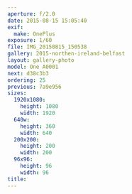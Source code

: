 ```yaml
---
aperture: f/2.0
date: 2015-08-15 15:05:40
exif:
  make: OnePlus
exposure: 1/60
file: IMG_20150815_150538
gallery: 2015-northen-ireland-belfast
layout: gallery-photo
model: One A0001
next: d38c3b3
ordering: 25
previous: 7a9e956
sizes:
  1920x1080:
    height: 1080
    width: 1920
  640w:
    height: 360
    width: 640
  200x200:
    height: 200
    width: 200
  96x96:
    height: 96
    width: 96
title: 
---
```

